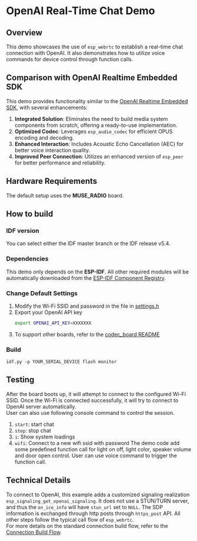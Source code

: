 # OpenAI Real-Time Chat Demo

## Overview

This demo showcases the use of `esp_webrtc` to establish a real-time chat connection with OpenAI. It also demonstrates how to utilize voice commands for device control through function calls.

## Comparison with OpenAI Realtime Embedded SDK

This demo provides functionality similar to the [OpenAI Realtime Embedded SDK](https://github.com/openai/openai-realtime-embedded-sdk), with several enhancements:

1. **Integrated Solution**: Eliminates the need to build media system components from scratch, offering a ready-to-use implementation.
2. **Optimized Codec**: Leverages `esp_audio_codec` for efficient OPUS encoding and decoding.
3. **Enhanced Interaction**: Includes Acoustic Echo Cancellation (AEC) for better voice interaction quality.
4. **Improved Peer Connection**: Utilizes an enhanced version of `esp_peer` for better performance and reliability.

## Hardware Requirements
The default setup uses the **MUSE_RADIO** board.

## How to build

### IDF version
You can select either the IDF master branch or the IDF release v5.4.

### Dependencies
This demo only depends on the **ESP-IDF**. All other required modules will be automatically downloaded from the [ESP-IDF Component Registry](https://components.espressif.com/).

### Change Default Settings
1. Modify the Wi-Fi SSID and password in the file in [settings.h](main/settings.h)
2. Export your OpenAI API key
   ```bash
   export OPENAI_API_KEY=XXXXXXX
   ```
3. To support other boards, refer to the [codec_board README](../../components/codec_board/README.md)

### Build
```
idf.py -p YOUR_SERIAL_DEVICE flash monitor
```

## Testing

After the board boots up, it will attempt to connect to the configured Wi-Fi SSID. 
Once the Wi-Fi is connected successfully, it will try to connect to OpenAI server automatically.  
User can also use following console command to control the session.
1. `start`: start chat
2. `stop`: stop chat
3. `i`: Show system loadings
4. `wifi`: Connect to a new wifi ssid with password
The demo code add some predefined function call for light on off, light color, speaker volume and door open control.
User can use voice command to trigger the function call.

## Technical Details
  To connect to OpenAI, this example adds a customized signaling realization `esp_signaling_get_openai_signaling`. It does not use a STUN/TURN server, and thus the `on_ice_info` will have `stun_url` set to `NULL`. The SDP information is exchanged through http posts through `https_post` API. All other steps follow the typical call flow of `esp_webrtc`.  
  For more details on the standard connection build flow, refer to the [Connection Build Flow](../../components/esp_webrtc/README.md#typical-call-sequence-of-esp_webrtc).

